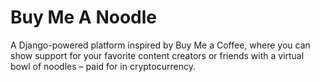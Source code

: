 # Buy Me A Noodle
A Django-powered platform inspired by Buy Me a Coffee, where you can show support for your favorite content creators or friends with a virtual bowl of noodles – paid for in cryptocurrency.
